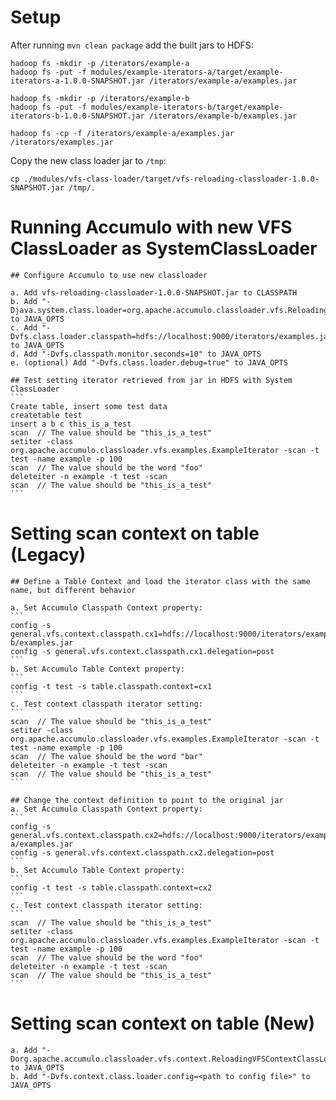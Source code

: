 <!--
Licensed to the Apache Software Foundation (ASF) under one
or more contributor license agreements.  See the NOTICE file
distributed with this work for additional information
regarding copyright ownership.  The ASF licenses this file
to you under the Apache License, Version 2.0 (the
"License"); you may not use this file except in compliance
with the License.  You may obtain a copy of the License at

  http://www.apache.org/licenses/LICENSE-2.0

Unless required by applicable law or agreed to in writing,
software distributed under the License is distributed on an
"AS IS" BASIS, WITHOUT WARRANTIES OR CONDITIONS OF ANY
KIND, either express or implied.  See the License for the
specific language governing permissions and limitations
under the License.
-->

# Setup

  After running `mvn clean package` add the built jars to HDFS:
  
  ```
  hadoop fs -mkdir -p /iterators/example-a
  hadoop fs -put -f modules/example-iterators-a/target/example-iterators-a-1.0.0-SNAPSHOT.jar /iterators/example-a/examples.jar
  
  hadoop fs -mkdir -p /iterators/example-b
  hadoop fs -put -f modules/example-iterators-b/target/example-iterators-b-1.0.0-SNAPSHOT.jar /iterators/example-b/examples.jar
  
  hadoop fs -cp -f /iterators/example-a/examples.jar /iterators/examples.jar
  ```
  
  Copy the new class loader jar to `/tmp`: 
  ```
  cp ./modules/vfs-class-loader/target/vfs-reloading-classloader-1.0.0-SNAPSHOT.jar /tmp/.
  ```

# Running Accumulo with new VFS ClassLoader as SystemClassLoader

	## Configure Accumulo to use new classloader
	
	a. Add vfs-reloading-classloader-1.0.0-SNAPSHOT.jar to CLASSPATH
	b. Add "-Djava.system.class.loader=org.apache.accumulo.classloader.vfs.ReloadingVFSClassLoader" to JAVA_OPTS
	c. Add "-Dvfs.class.loader.classpath=hdfs://localhost:9000/iterators/examples.jar" to JAVA_OPTS
	d. Add "-Dvfs.classpath.monitor.seconds=10" to JAVA_OPTS
	e. (optional) Add "-Dvfs.class.loader.debug=true" to JAVA_OPTS
	
	## Test setting iterator retrieved from jar in HDFS with System ClassLoader
	```
	Create table, insert some test data
	createtable test
	insert a b c this_is_a_test
	scan  // The value should be "this_is_a_test"
	setiter -class org.apache.accumulo.classloader.vfs.examples.ExampleIterator -scan -t test -name example -p 100
	scan  // The value should be the word "foo"
	deleteiter -n example -t test -scan
	scan  // The value should be "this_is_a_test"
	```	
      
# Setting scan context on table (Legacy)

    ## Define a Table Context and load the iterator class with the same name, but different behavior
    
	a. Set Accumulo Classpath Context property:
	```
	config -s general.vfs.context.classpath.cx1=hdfs://localhost:9000/iterators/example-b/examples.jar
	config -s general.vfs.context.classpath.cx1.delegation=post
	```
	b. Set Accumulo Table Context property:
	```
	config -t test -s table.classpath.context=cx1
	```
	c. Test context classpath iterator setting:
	```
	scan  // The value should be "this_is_a_test"
	setiter -class org.apache.accumulo.classloader.vfs.examples.ExampleIterator -scan -t test -name example -p 100
	scan  // The value should be the word "bar"
	deleteiter -n example -t test -scan
	scan  // The value should be "this_is_a_test"
	```
	
	## Change the context definition to point to the original jar
	a. Set Accumulo Classpath Context property:
	```
	config -s general.vfs.context.classpath.cx2=hdfs://localhost:9000/iterators/example-a/examples.jar
	config -s general.vfs.context.classpath.cx2.delegation=post
	```
	b. Set Accumulo Table Context property:
	```
	config -t test -s table.classpath.context=cx2
	```
	c. Test context classpath iterator setting:
	```
	scan  // The value should be "this_is_a_test"
	setiter -class org.apache.accumulo.classloader.vfs.examples.ExampleIterator -scan -t test -name example -p 100
	scan  // The value should be the word "foo"
	deleteiter -n example -t test -scan
	scan  // The value should be "this_is_a_test"
	```
	

# Setting scan context on table (New)

	a. Add "-Dorg.apache.accumulo.classloader.vfs.context.ReloadingVFSContextClassLoaderFactory" to JAVA_OPTS
	b. Add "-Dvfs.context.class.loader.config=<path to config file>" to JAVA_OPTS
	
	

